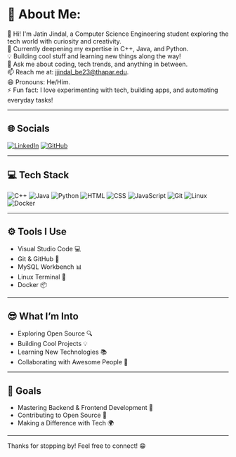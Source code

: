 # 💫 About Me:
👋 Hi! I'm Jatin Jindal, a Computer Science Engineering student exploring the tech world with curiosity and creativity.<br>
🌱 Currently deepening my expertise in C++, Java, and Python.<br>
💡 Building cool stuff and learning new things along the way!<br>
💬 Ask me about coding, tech trends, and anything in between.<br>
📫 Reach me at: [jjindal_be23@thapar.edu](mailto:jjindal_be23@thapar.edu).<br>
😄 Pronouns: He/Him.<br>
⚡ Fun fact: I love experimenting with tech, building apps, and automating everyday tasks!<br>

---

## 🌐 Socials
[![LinkedIn](https://img.shields.io/badge/LinkedIn-%230077B5.svg?logo=linkedin&logoColor=white)](https://www.linkedin.com/in/jatinjindal54/)
[![GitHub](https://img.shields.io/badge/GitHub-%2312100E.svg?logo=github&logoColor=white)](https://github.com/jatinjindall)

---

## 💻 Tech Stack
![C++](https://img.shields.io/badge/C++-%2300599C.svg?style=flat&logo=c%2B%2B&logoColor=white)
![Java](https://img.shields.io/badge/Java-%23ED8B00.svg?style=flat&logo=java&logoColor=white)
![Python](https://img.shields.io/badge/Python-%2314354C.svg?style=flat&logo=python&logoColor=white)
![HTML](https://img.shields.io/badge/HTML-%23E34F26.svg?style=flat&logo=html5&logoColor=white)
![CSS](https://img.shields.io/badge/CSS-%231572B6.svg?style=flat&logo=css3&logoColor=white)
![JavaScript](https://img.shields.io/badge/JavaScript-%23F7DF1E.svg?style=flat&logo=javascript&logoColor=black)
![Git](https://img.shields.io/badge/Git-%23F05033.svg?style=flat&logo=git&logoColor=white)
![Linux](https://img.shields.io/badge/Linux-%FCC624.svg?style=flat&logo=linux&logoColor=black)
![Docker](https://img.shields.io/badge/Docker-%230db7ed.svg?style=flat&logo=docker&logoColor=white)

---

## ⚙️ Tools I Use
- Visual Studio Code 💻
- Git & GitHub 🐙
- MySQL Workbench 📊
- Linux Terminal 🐧
- Docker 📦

---

## 😎 What I’m Into
- Exploring Open Source 🔍
- Building Cool Projects 💡
- Learning New Technologies 📚
- Collaborating with Awesome People 🤝

---

## 🎯 Goals
- Mastering Backend & Frontend Development 🚀
- Contributing to Open Source 🌟
- Making a Difference with Tech 🌍

---

Thanks for stopping by! Feel free to connect! 😁

